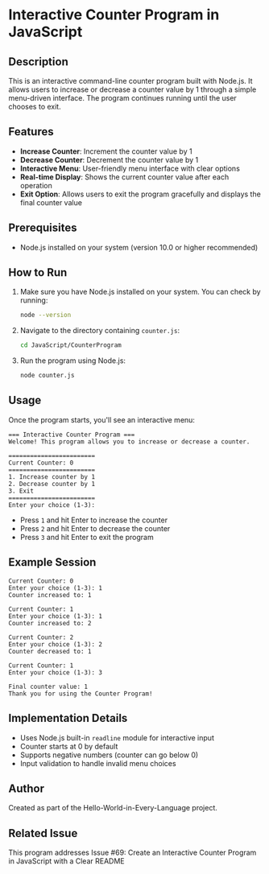 # Interactive Counter Program in JavaScript

## Description

This is an interactive command-line counter program built with Node.js. It allows users to increase or decrease a counter value by 1 through a simple menu-driven interface. The program continues running until the user chooses to exit.

## Features

- **Increase Counter**: Increment the counter value by 1
- **Decrease Counter**: Decrement the counter value by 1
- **Interactive Menu**: User-friendly menu interface with clear options
- **Real-time Display**: Shows the current counter value after each operation
- **Exit Option**: Allows users to exit the program gracefully and displays the final counter value

## Prerequisites

- Node.js installed on your system (version 10.0 or higher recommended)

## How to Run

1. Make sure you have Node.js installed on your system. You can check by running:
   ```bash
   node --version
   ```

2. Navigate to the directory containing `counter.js`:
   ```bash
   cd JavaScript/CounterProgram
   ```

3. Run the program using Node.js:
   ```bash
   node counter.js
   ```

## Usage

Once the program starts, you'll see an interactive menu:

```
=== Interactive Counter Program ===
Welcome! This program allows you to increase or decrease a counter.

========================
Current Counter: 0
========================
1. Increase counter by 1
2. Decrease counter by 1
3. Exit
========================
Enter your choice (1-3):
```

- Press `1` and hit Enter to increase the counter
- Press `2` and hit Enter to decrease the counter
- Press `3` and hit Enter to exit the program

## Example Session

```
Current Counter: 0
Enter your choice (1-3): 1
Counter increased to: 1

Current Counter: 1
Enter your choice (1-3): 1
Counter increased to: 2

Current Counter: 2
Enter your choice (1-3): 2
Counter decreased to: 1

Current Counter: 1
Enter your choice (1-3): 3

Final counter value: 1
Thank you for using the Counter Program!
```

## Implementation Details

- Uses Node.js built-in `readline` module for interactive input
- Counter starts at 0 by default
- Supports negative numbers (counter can go below 0)
- Input validation to handle invalid menu choices

## Author

Created as part of the Hello-World-in-Every-Language project.

## Related Issue

This program addresses Issue #69: Create an Interactive Counter Program in JavaScript with a Clear README
